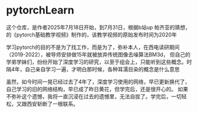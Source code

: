 # pytorchLearn

这个仓库，是作者2025年7月18日开始，到7月31日，根据b站up 帕齐亚的猜想，的《pytorch基础教学视频》制作的，该教学视频的原始发布时间为2020年

学习pytorch的目的不是为了找工作，而是为了，弥补本人，在西电读研期间（2019-2022），被导师安排做15年就被放弃传统图像去噪算法BM3d，
但自己的学弟学妹们，纷纷开始了深度学习的研究，以至于组会上，只能听到这些概念。时隔4年，自己亲自学习一遍，才明白那时候，各种耳濡目染的概念是什么意思

虽然，如今时间一晃已经过去了4年了，深度学习使用的网络，早已更新换代了，自己学习的旧的网络结构，早已成了昨日黄花，但学完后，还是很开心的。
如果不弥补这个遗憾，我将一直沉浸在过去的遗憾里，无法自拔了。学完后，一切轻松，又跟西安斩断了一根联系。